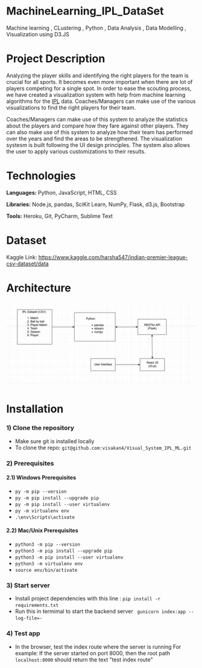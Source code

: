 # MachineLearning_IPL_DataSet
Machine learning , CLustering , Python , Data Analysis , Data Modelling , Visualization using D3.JS
# Project Description

Analyzing the player skills and identifying the right players for the team is crucial for all sports. It becomes even more important when there are lot of players competing for a single spot. In order to ease the scouting process, we have created a visualization system with help from machine learning algorithms for the [IPL](https://en.wikipedia.org/wiki/Indian_Premier_League) data. Coaches/Managers can make use of the various visualizations to find the right players for their team. 

Coaches/Managers can make use of this system to analyze the statistics about the players and compare how they fare against other players. They can also make use of this system to analyze how their team has performed over the years and find the areas to be strengthened. The visualization systesm is built following the UI design principles. The system also allows the user to apply various customizations to their 
results. 

# Technologies

**Languages:** Python, JavaScript, HTML, CSS

**Libraries:** Node.js, pandas, SciKit Learn, NumPy, Flask, d3.js, Bootstrap

**Tools:** Heroku, Git, PyCharm, Sublime Text

# Dataset

Kaggle Link: https://www.kaggle.com/harsha547/indian-premier-league-csv-dataset/data

# Architecture

![alt text](https://github.com/Anitt/MachineLearning_IPL_DataSet/blob/master/images/architecture.PNG)

# Installation

### 1) Clone the repository
* Make sure git is installed locally
* To clone the repo: `git@github.com:visakan4/Visual_System_IPL_ML.git`

### 2) Prerequisites
#### 2.1) Windows Prerequisites
* `py -m pip --version`
* `py -m pip install --upgrade pip`
* `py -m pip install --user virtualenv`
* `py -m virtualenv env`
* `.\env\Scripts\activate`


#### 2.2) Mac/Unix Prerequisites
* `python3 -m pip --version`
* `python3 -m pip install --upgrade pip`
* `python3 -m pip install --user virtualenv`
* `python3 -m virtualenv env`
* `source env/bin/activate`


### 3) Start server

* Install project dependencies with this line : `pip install -r requirements.txt`
* Run this in termimal to start the backend server ` gunicorn index:app --log-file=-`



### 4) Test app
* In the browser, test the index route where the server is running
For example: If the server started on port 8000, then the root path `localhost:8000` should return the text "test index route"
